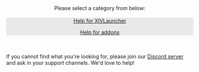 

<div style="text-align: center;">
Please select a category from below:
<br>
<br>

<div style="color: rgb(29 29 29); background-color: rgb(0 0 0 / 8%); border-color: rgb(0 0 0 / 20%)">
<a href="https://goatcorp.github.io/faq/xl_troubleshooting" class="btn">Help for XIVLauncher</a>

<a href="https://goatcorp.github.io/faq/dalamud_troubleshooting" class="btn">Help for addons</a>

</div>
</div>

<br>
<br>

<div>
If you cannot find what you're looking for, please join our <a href="https://discord.gg/3NMcUV5">Discord server</a> and ask in your support channels. We'd love to help!
</div>
